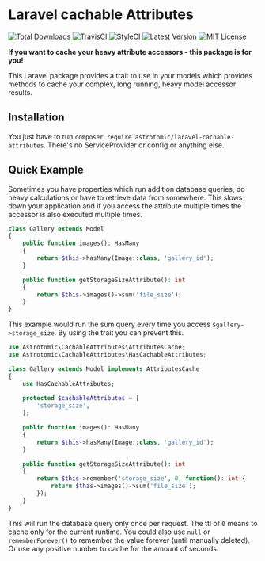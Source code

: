 # Laravel cachable Attributes

[![Total Downloads](https://img.shields.io/packagist/dt/astrotomic/laravel-cachable-attributes.svg?label=Downloads&style=flat-square&cacheSeconds=600)](https://packagist.org/packages/astrotomic/laravel-cachable-attributes) 
[![TravisCI](https://img.shields.io/travis/Astrotomic/laravel-cachable-attributes/master.svg?label=TravisCI&style=flat-square&cacheSeconds=600)](https://travis-ci.org/Astrotomic/laravel-cachable-attributes) 
[![StyleCI](https://styleci.io/repos/205167128/shield)](https://styleci.io/repos/205167128) 
[![Latest Version](http://img.shields.io/packagist/v/astrotomic/laravel-cachable-attributes.svg?label=Release&style=flat-square&cacheSeconds=600)](https://packagist.org/packages/astrotomic/laravel-cachable-attributes)
[![MIT License](https://img.shields.io/github/license/Astrotomic/laravel-cachable-attributes.svg?label=License&color=blue&style=flat-square&cacheSeconds=600)](https://github.com/Astrotomic/laravel-cachable-attributes/blob/master/LICENSE)

**If you want to cache your heavy attribute accessors - this package is for you!**

This Laravel package provides a trait to use in your models which provides methods to cache your complex, long running, heavy model accessor results.

## Installation

You just have to run `composer require astrotomic/laravel-cachable-attributes`. There's no ServiceProvider or config or anything else.

## Quick Example

Sometimes you have properties which run addition database queries, do heavy calculations or have to retrieve data from somewhere. This slows down your application and if you access the attribute multiple times the accessor is also executed multiple times.

```php
class Gallery extends Model
{
    public function images(): HasMany
    {
        return $this->hasMany(Image::class, 'gallery_id');
    }

    public function getStorageSizeAttribute(): int
    {
        return $this->images()->sum('file_size');
    }
}
```

This example would run the sum query every time you access `$gallery->storage_size`.
By using the trait you can prevent this.

```php
use Astrotomic\CachableAttributes\AttributesCache;
use Astrotomic\CachableAttributes\HasCachableAttributes;

class Gallery extends Model implements AttributesCache
{
    use HasCachableAttributes;
    
    protected $cachableAttributes = [
        'storage_size',
    ];

    public function images(): HasMany
    {
        return $this->hasMany(Image::class, 'gallery_id');
    }

    public function getStorageSizeAttribute(): int
    {
        return $this->remember('storage_size', 0, function(): int {
            return $this->images()->sum('file_size');
        });
    }
}
```

This will run the database query only once per request. The ttl of `0` means to cache only for the current runtime. You could also use `null` or `rememberForever()` to remember the value forever (until manually deleted). Or use any positive number to cache for the amount of seconds.
